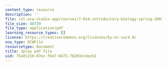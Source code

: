 ```yaml
---
content_type: resource
description: ''
file: /ol-ocw-studio-app/courses/7-014-introductory-biology-spring-2005/75e8c21907ecfb476b7378293ecdecb1_eiDX9dw866E.pdf
file_size: 46739
file_type: application/pdf
learning_resource_types: []
license: https://creativecommons.org/licenses/by-nc-sa/4.0/
ocw_type: OCWFile
resourcetype: Document
title: 3play pdf file
uid: 75e8c219-07ec-fb47-6b73-78293ecdecb1
---
```

